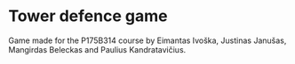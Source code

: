 # Tower defence game

Game made for the P175B314 course by Eimantas Ivoška, Justinas Janušas, Mangirdas Beleckas and Paulius Kandratavičius.
 
